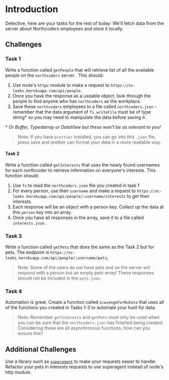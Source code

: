 
# Introduction

Detective, here are your tasks for the rest of today:
We'll fetch data from the server about Northcoders employees and store it locally.

## Challenges

### Task 1

Write a function called `getPeople` that will retrieve list of all the available people on the `northcoders` server . This should:

1. Use node's `https` module to make a request to `https://nc-leaks.herokuapp.com/api/people`.
2. Once you have the response as a useable object, look through the people to find anyone who has `northcoders` as the workplace.
3. Save these `northcoders` employees to a file called `northcoders.json` - remember that the data argument of `fs.writeFile` must be of type string\* so you may need to manipulate the data before saving it.

\* _Or Buffer, Typedarray or DataView but these won't be as relevant to you!_

> Note: If you have `prettier` installed, you can go into this `.json` file, press save and prettier can format your data in a more readable way.

#### Task 2

Write a function called `getInterests` that uses the newly found usernames for each northcoder to retrieve information on everyone's interests. This function should:

1. Use `fs` to read the `northcoders.json` file you created in task 1
2. For every person, use their `username` and make a request to `https://nc-leaks.herokuapp.com/api/people/:username/interests` to get their interests.
3. Each response will be an object with a person key. Collect up the data at this `person` key into an array.
4. Once you have all responses in the array, save it to a file called `interests.json`.

### Task 3

Write a function called `getPets` that does the same as the Task 2 but for pets. The endpoint is `https://nc-leaks.herokuapp.com/api/people/:username/pets`;

> Note: Some of the users do not have pets and so the server will respond with a person but an empty pets array! These responses should not be included in the `pets.json`.

### Task 4

Automation is great. Create a function called `scavengeForNcData` that uses all of the functions you created in Tasks 1-3 to automate your hunt for data.

> Note: Remember `getInterests` and `getPets` must only be used when you can be sure that the `northcoders.json` has finished being created. Considering these are all asynchronous functions, how can you ensure this?

## Additional Challenges

Use a library such as [`superagent`](https://github.com/visionmedia/superagent) to make your requests easier to handle. Refactor your pets in interests requests to use superagent instead of node's http module.
